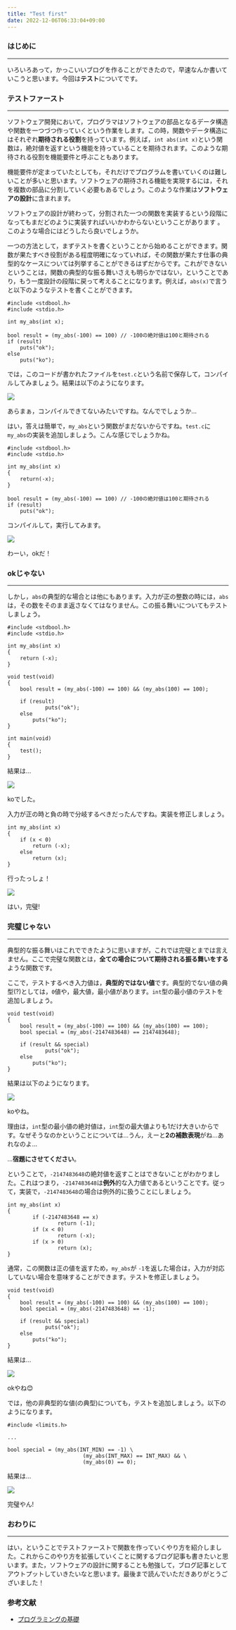 ```yaml
---
title: "Test first"
date: 2022-12-06T06:33:04+09:00
---
```


### **はじめに**
---
いろいろあって，かっこいいブログを作ることができたので，早速なんか書いていこうと思います。今回は**テスト**についてです。

### **テストファースト**
---
ソフトウェア開発において，プログラマはソフトウェアの部品となるデータ構造や関数を一つづつ作っていくという作業をします。この時，関数やデータ構造にはそれぞれ**期待される役割**を持っています。例えば，`int abs(int x)`という関数は，絶対値を返すという機能を持っていることを期待されます。このような期待される役割を機能要件と呼ぶこともあります。

機能要件が定まっていたとしても，それだけでプログラムを書いていくのは難しいことが多いと思います。ソフトウェアの期待される機能を実現するには，それを複数の部品に分割していく必要もあるでしょう。このような作業は**ソフトウェアの設計**に含まれます。

ソフトウェアの設計が終わって，分割された一つの関数を実装するという段階になってもまだどのように実装すればいいかわからないということがあります
。このような場合にはどうしたら良いでしょうか。

一つの方法として，まずテストを書くということから始めることができます。関数が果たすべき役割がある程度明確になっていれば，その関数が果たす仕事の典型的なケースについては列挙することができるはずだからです。これができないということは，関数の典型的な振る舞いさえも明らかではない，ということであり，もう一度設計の段階に戻って考えることになります。例えば，`abs(x)`で言うと以下のようなテストを書くことができます。

```
#include <stdbool.h>
#include <stdio.h>

int my_abs(int x);

bool result = (my_abs(-100) == 100) // -100の絶対値は100と期待される
if (result)
    puts("ok");
else
    puts("ko");
```

では，このコードが書かれたファイルを`test.c`という名前で保存して，コンパイルしてみましょう。結果は以下のようになります。

![](/images/%E3%82%B9%E3%82%AF%E3%83%AA%E3%83%BC%E3%83%B3%E3%82%B7%E3%83%A7%E3%83%83%E3%83%88%202022-12-06%205.39.14.png)

あらまぁ，コンパイルできてないみたいですね。なんででしょうか...

はい，答えは簡単で，`my_abs`という関数がまだないからですね。`test.c`に`my_abs`の実装を追加しましょう。こんな感じでしょうかね。

```
#include <stdbool.h>
#include <stdio.h>

int my_abs(int x)
{
    return(-x);
}

bool result = (my_abs(-100) == 100) // -100の絶対値は100と期待される
if (result)
    puts("ok");
```

コンパイルして，実行してみます。

![](/images/%E3%82%B9%E3%82%AF%E3%83%AA%E3%83%BC%E3%83%B3%E3%82%B7%E3%83%A7%E3%83%83%E3%83%88%202022-12-06%205.43.20.png)

わーい，okだ！


### **okじゃない**
---
しかし，`abs`の典型的な場合とは他にもあります。入力が正の整数の時には，`abs`は，その数をそのまま返さなくてはなりません。この振る舞いについてもテストしましょう。

```
#include <stdbool.h>
#include <stdio.h>

int my_abs(int x)
{
	return (-x);
}

void test(void)
{
	bool result = (my_abs(-100) == 100) && (my_abs(100) == 100);

	if (result)
    		puts("ok");
	else
		puts("ko");
}

int main(void)
{
	test();
}
```

結果は...

![](/images/%E3%82%B9%E3%82%AF%E3%83%AA%E3%83%BC%E3%83%B3%E3%82%B7%E3%83%A7%E3%83%83%E3%83%88%202022-12-06%205.48.43.png)

koでした。

入力が正の時と負の時で分岐するべきだったんですね。実装を修正しましょう。

```
int my_abs(int x)
{
	if (x < 0)
        return (-x);
    else
        return (x);
}
```

行ったっしょ！

![](/images/%E3%82%B9%E3%82%AF%E3%83%AA%E3%83%BC%E3%83%B3%E3%82%B7%E3%83%A7%E3%83%83%E3%83%88%202022-12-06%205.52.17.png)

はい，完璧!

### **完璧じゃない**
---
典型的な振る舞いはこれでできたように思いますが，これでは完璧とまでは言えません。ここで完璧な関数とは，**全ての場合について期待される振る舞いをする**ような関数です。

ここで，テストするべき入力値は，**典型的ではない値**です。典型的でない値の典型(?)としては，`0`値や，最大値，最小値があります。`int`型の最小値のテストを追加しましょう。

```
void test(void)
{
	bool result = (my_abs(-100) == 100) && (my_abs(100) == 100);
	bool special = (my_abs(-2147483648) == 2147483648);

	if (result && special)
    		puts("ok");
	else
		puts("ko");
}

```
結果は以下のようになります。

![](/images/%E3%82%B9%E3%82%AF%E3%83%AA%E3%83%BC%E3%83%B3%E3%82%B7%E3%83%A7%E3%83%83%E3%83%88%202022-12-06%206.08.37.png)

koやね。

理由は，`int`型の最小値の絶対値は，`int`型の最大値よりも1だけ大きいからです。なぜそうなのかということについては...うん，えーと**2の補数表現**がね...あれなのよ...

...**宿題にさせてください**。


ということで，`-2147483648`の絶対値を返すことはできないことがわかりました。これはつまり，`-2147483648`は**例外**的な入力値であるということです。従って，実装で，`-2147483648`の場合は例外的に扱うことにしましょう。


```
int my_abs(int x)
{
        if (-2147483648 == x)
                return (-1);
        if (x < 0)
                return (-x);
        if (x > 0)
                return (x);
}

```

通常，この関数は正の値を返すため，`my_abs`が `-1`を返した場合は，入力が対応していない場合を意味することができます。テストを修正しましょう。

```
void test(void)
{
	bool result = (my_abs(-100) == 100) && (my_abs(100) == 100);
	bool special = (my_abs(-2147483648) == -1);

	if (result && special)
    		puts("ok");
	else
		puts("ko");
}
```

結果は...

![](/images/%E3%82%B9%E3%82%AF%E3%83%AA%E3%83%BC%E3%83%B3%E3%82%B7%E3%83%A7%E3%83%83%E3%83%88%202022-12-06%206.22.25.png)

okやね😊

では，他の非典型的な値(の典型)についても，テストを追加しましょう。以下のようになります。

```
#include <limits.h>

...

bool special = (my_abs(INT_MIN) == -1) \
                        (my_abs(INT_MAX) == INT_MAX) && \
                        (my_abs(0) == 0);

```

結果は...

![](/images/%E3%82%B9%E3%82%AF%E3%83%AA%E3%83%BC%E3%83%B3%E3%82%B7%E3%83%A7%E3%83%83%E3%83%88%202022-12-06%206.25.18.png)

完璧やん!

### **おわりに**
---
はい，ということでテストファーストで関数を作っていくやり方を紹介しました。これからこのやり方を拡張していくことに関するブログ記事も書きたいと思います。また，ソフトウェアの設計に関することも勉強して，ブログ記事としてアウトプットしていきたいなと思います。最後まで読んでいただきありがとうございました！

### **参考文献**
- [プログラミングの基礎](http://pllab.is.ocha.ac.jp/~asai/book/Top.html)
